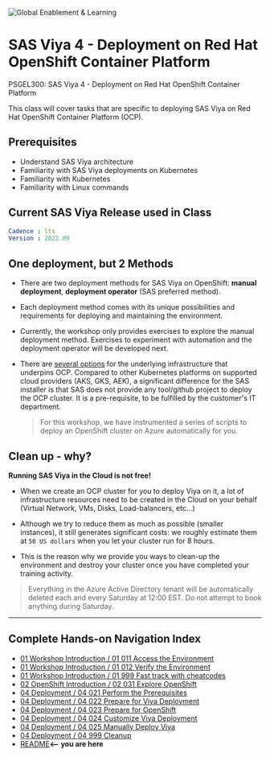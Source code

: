 ![Global Enablement & Learning](https://gelgitlab.race.sas.com/GEL/utilities/writing-content-in-markdown/-/raw/master/img/gel_banner_logo_tech-partners.jpg)

# SAS Viya 4 - Deployment on Red Hat OpenShift Container Platform

PSGEL300: SAS Viya 4 - Deployment on Red Hat OpenShift Container Platform

This class will cover tasks that are specific to deploying SAS Viya on Red Hat OpenShift Container Platform (OCP).

## Prerequisites

* Understand SAS Viya architecture
* Familiarity with SAS Viya deployments on Kubernetes
* Familiarity with Kubernetes
* Familiarity with Linux commands

## Current SAS Viya Release used in Class

```yaml
Cadence : lts
Version : 2022.09
```

## One deployment, but 2 Methods

* There are two  deployment methods for SAS Viya on OpenShift: **manual deployment**, **deployment operator** (SAS preferred method).

* Each deployment method comes with its unique possibilities and requirements for deploying and maintaining the environment.

* Currently, the workshop only provides exercises to explore the manual deployment method. Exercises to experiment with automation and the deployment operator will be developed next.

* There are [several options](https://access.redhat.com/documentation/en-us/openshift_container_platform/4.10/html/installing/ocp-installation-overview#supported-platforms-for-openshift-clusters_ocp-installation-overview) for the underlying infrastructure that underpins OCP. Compared to other Kubernetes platforms on supported cloud providers (AKS, GKS, AEK), a significant difference for the SAS installer is that SAS does not provide any tool/github project to deploy the OCP cluster. It is a pre-requisite, to be fulfilled by the customer's IT department.

  > For this workshop, we have instrumented a series of scripts to deploy an OpenShift cluster on Azure automatically for you.

## Clean up - why?

**Running SAS Viya in the Cloud is not free!**

* When we create an OCP cluster for you to deploy Viya on it, a lot of infrastructure resources need to be created in the Cloud on your behalf (Virtual Network, VMs, Disks,  Load-balancers, etc...)

* Although we try to reduce them as much as possible (smaller instances), it still generates significant costs: we roughly estimate them at `50 US dollars` when you let your cluster run for 8 hours.

* This is the reason why we provide you ways to clean-up the environment and destroy your cluster once you have completed your training activity.

> Everything in the Azure Active Directory tenant will be automatically deleted each and every Saturday at 12:00 EST.  Do not attempt to book anything during Saturday.

---

## Complete Hands-on Navigation Index

<!-- startnav -->
* [01 Workshop Introduction / 01 011 Access the Environment](/01_Workshop_Introduction/01_011_Access_the_Environment.md)
* [01 Workshop Introduction / 01 012 Verify the Environment](/01_Workshop_Introduction/01_012_Verify_the_Environment.md)
* [01 Workshop Introduction / 01 999 Fast track with cheatcodes](/01_Workshop_Introduction/01_999_Fast_track_with_cheatcodes.md)
* [02 OpenShift Introduction / 02 031 Explore OpenShift](/02_OpenShift_Introduction/02_031_Explore_OpenShift.md)
* [04 Deployment / 04 021 Perform the Prerequisites](/04_Deployment/04_021_Perform_the_Prerequisites.md)
* [04 Deployment / 04 022 Prepare for Viya Deployment](/04_Deployment/04_022_Prepare_for_Viya_Deployment.md)
* [04 Deployment / 04 023 Prepare for OpenShift](/04_Deployment/04_023_Prepare_for_OpenShift.md)
* [04 Deployment / 04 024 Customize Viya Deployment](/04_Deployment/04_024_Customize_Viya_Deployment.md)
* [04 Deployment / 04 025 Manually Deploy Viya](/04_Deployment/04_025_Manually_Deploy_Viya.md)
* [04 Deployment / 04 999 Cleanup](/04_Deployment/04_999_Cleanup.md)
* [README](/README.md)**<-- you are here**
<!-- endnav -->
